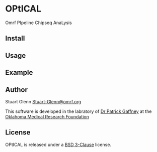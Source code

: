 OPtICAL
=======

Omrf PIpeline Chipseq AnaLysis

## Install

## Usage

## Example

## Author

Stuart Glenn <Stuart-Glenn@omrf.org>

This software is developed in the labratory of [Dr Patrick Gaffney](http://omrf.org/research-faculty/scientists/gaffney-patrick-m/)
at the [Oklahoma Medical Research Foundation](http://omrf.org)

## License

OPtICAL is released under a [BSD 3-Clause](LICENSE.txt) license.
